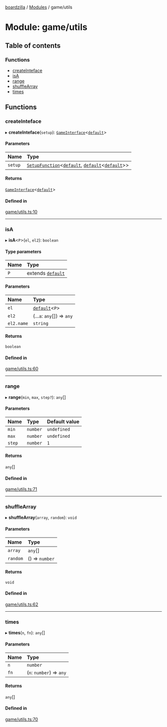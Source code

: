[boardzilla](../index.md) / [Modules](../modules.md) / game/utils

# Module: game/utils

## Table of contents

### Functions

- [createInteface](game_utils.md#createinteface)
- [isA](game_utils.md#isa)
- [range](game_utils.md#range)
- [shuffleArray](game_utils.md#shufflearray)
- [times](game_utils.md#times)

## Functions

### createInteface

▸ **createInteface**(`setup`): [`GameInterface`](game_types.md#gameinterface)<[`default`](../classes/game_player_player.default.md)\>

#### Parameters

| Name | Type |
| :------ | :------ |
| `setup` | [`SetupFunction`](game_types.md#setupfunction)<[`default`](../classes/game_player_player.default.md), [`default`](../classes/game_board_board.default.md)<[`default`](../classes/game_player_player.default.md)\>\> |

#### Returns

[`GameInterface`](game_types.md#gameinterface)<[`default`](../classes/game_player_player.default.md)\>

#### Defined in

[game/utils.ts:10](https://github.com/aghull/boardzilla-core/blob/1935b1b/game/utils.ts#L10)

___

### isA

▸ **isA**<`P`\>(`el`, `el2`): `boolean`

#### Type parameters

| Name | Type |
| :------ | :------ |
| `P` | extends [`default`](../classes/game_player_player.default.md) |

#### Parameters

| Name | Type |
| :------ | :------ |
| `el` | [`default`](../classes/game_board_element.default.md)<`P`\> |
| `el2` | (...`a`: `any`[]) => `any` |
| `el2.name` | `string` |

#### Returns

`boolean`

#### Defined in

[game/utils.ts:60](https://github.com/aghull/boardzilla-core/blob/1935b1b/game/utils.ts#L60)

___

### range

▸ **range**(`min`, `max`, `step?`): `any`[]

#### Parameters

| Name | Type | Default value |
| :------ | :------ | :------ |
| `min` | `number` | `undefined` |
| `max` | `number` | `undefined` |
| `step` | `number` | `1` |

#### Returns

`any`[]

#### Defined in

[game/utils.ts:71](https://github.com/aghull/boardzilla-core/blob/1935b1b/game/utils.ts#L71)

___

### shuffleArray

▸ **shuffleArray**(`array`, `random`): `void`

#### Parameters

| Name | Type |
| :------ | :------ |
| `array` | `any`[] |
| `random` | () => `number` |

#### Returns

`void`

#### Defined in

[game/utils.ts:62](https://github.com/aghull/boardzilla-core/blob/1935b1b/game/utils.ts#L62)

___

### times

▸ **times**(`n`, `fn`): `any`[]

#### Parameters

| Name | Type |
| :------ | :------ |
| `n` | `number` |
| `fn` | (`n`: `number`) => `any` |

#### Returns

`any`[]

#### Defined in

[game/utils.ts:70](https://github.com/aghull/boardzilla-core/blob/1935b1b/game/utils.ts#L70)
